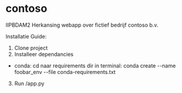 # contoso
IIPBDAM2 Herkansing webapp over fictief bedrijf contoso b.v.

Installatie Guide:
1. Clone project
2. Installeer dependancies
  - conda:
    cd naar requirements dir
    in terminal: conda create --name foobar_env --file conda-requirements.txt
3. Run /app.py
